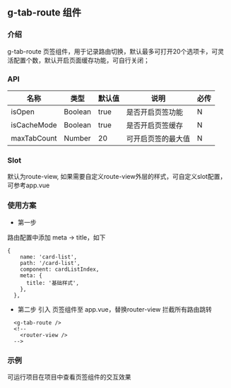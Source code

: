 ## g-tab-route 组件

### 介绍

g-tab-route 页签组件，用于记录路由切换，默认最多可打开20个选项卡，可灵活配置个数，默认开启页面缓存功能，可自行关闭；

### API
| 名称     | 类型    | 默认值             | 说明                                                             | 必传 |
| -------- | ------- | ------------------ | ---------------------------------------------------------------- | ---- |
| isOpen   | Boolean | true              | 是否开启页签功能                                           | N    |
| isCacheMode   | Boolean | true              | 是否开启页签缓存                                           | N    |
| maxTabCount   | Number  | 20                  | 可开启页签的最大值 | N    |

### Slot
默认为route-view, 如果需要自定义route-view外层的样式，可自定义slot配置，可参考app.vue


### 使用方案
- 第一步

路由配置中添加 meta -> title，如下
```
{
    name: 'card-list',
    path: '/card-list',
    component: cardListIndex,
    meta: {
      title: '基础样式',
    },
  },
```

- 第二步
引入 页签组件至 app.vue，替换router-view 拦截所有路由跳转
```
  <g-tab-route />
  <!-- 
    <router-view />
  -->
```

### 示例

可运行项目在项目中查看页签组件的交互效果